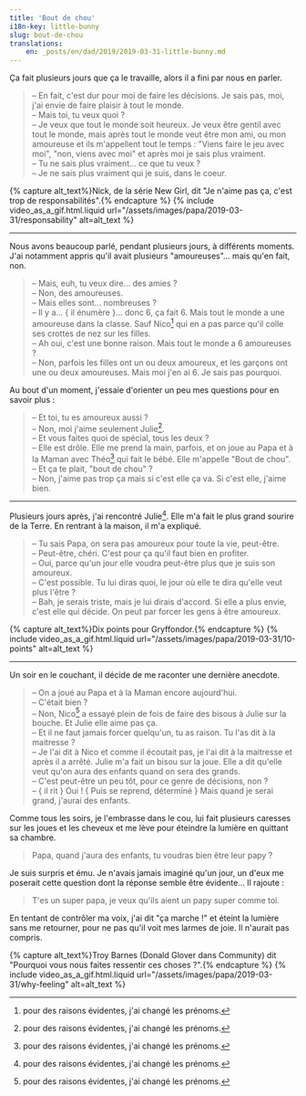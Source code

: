 ```yaml
---
title: 'Bout de chou'
i18n-key: little-bunny
slug: bout-de-chou
translations:
    en: _posts/en/dad/2019/2019-03-31-little-bunny.md
---
```


Ça fait plusieurs jours que ça le travaille, alors il a fini par nous en parler.

<!-- more -->

> – En fait, c'est dur pour moi de faire les décisions. Je sais pas, moi, j'ai
> envie de faire plaisir à tout le monde.  
> – Mais toi, tu veux quoi ?  
> – Je veux que tout le monde soit heureux. Je veux être gentil avec tout le
> monde, mais après tout le monde veut être mon ami, ou mon amoureuse et ils
> m'appellent tout le temps : "Viens faire le jeu avec moi", "non, viens avec
> moi" et après moi je sais plus vraiment.  
> – Tu ne sais plus vraiment… ce que tu veux ?  
> – Je ne sais plus vraiment qui je suis, dans le coeur.

{% capture alt_text%}Nick, de la série New Girl, dit "Je n'aime pas ça, c'est
trop de responsabilités".{% endcapture %} {% include video_as_a_gif.html.liquid
url="/assets/images/papa/2019-03-31/responsability"
alt=alt_text
%}

---

Nous avons beaucoup parlé, pendant plusieurs jours, à différents moments. J'ai
notamment appris qu'il avait plusieurs "amoureuses"… mais qu'en fait, non.

> – Mais, euh, tu veux dire… des amies ?  
> – Non, des amoureuses.  
> – Mais elles sont… nombreuses ?  
> – Il y a… { il énumère }… donc 6, ça fait 6. Mais tout le monde a une
> amoureuse dans la classe. Sauf Nico[^chang] qui en a pas parce qu'il colle ses
> crottes de nez sur les filles.  
> – Ah oui, c'est une bonne raison. Mais tout le monde a 6 amoureuses ?  
> – Non, parfois les filles ont un ou deux amoureux, et les garçons ont une ou
> deux amoureuses. Mais moi j'en ai 6. Je sais pas pourquoi.

Au bout d'un moment, j'essaie d'orienter un peu mes questions pour en savoir
plus :

> – Et toi, tu es amoureux aussi ?  
> – Non, moi j'aime seulement Julie[^chang].  
> – Et vous faites quoi de spécial, tous les deux ?  
> – Elle est drôle. Elle me prend la main, parfois, et on joue au Papa et à la
> Maman avec Théo[^chang] qui fait le bébé. Elle m'appelle "Bout de chou".  
> – Et ça te plait, "bout de chou" ?  
> – Non, j'aime pas trop ça mais si c'est elle ça va. Si c'est elle, j'aime
> bien.

[^chang]: pour des raisons évidentes, j'ai changé les prénoms.

---

Plusieurs jours après, j'ai rencontré Julie[^chang]. Elle m'a fait le plus grand
sourire de la Terre. En rentrant à la maison, il m'a expliqué.

> – Tu sais Papa, on sera pas amoureux pour toute la vie, peut-être.  
> – Peut-être, chéri. C'est pour ça qu'il faut bien en profiter.  
> – Oui, parce qu'un jour elle voudra peut-être plus que je suis son amoureux.  
> – C'est possible. Tu lui diras quoi, le jour où elle te dira qu'elle veut plus
> l'être ?  
> – Bah, je serais triste, mais je lui dirais d'accord. Si elle a plus envie,
> c'est elle qui décide. On peut par forcer les gens à être amoureux.

{% capture alt_text%}Dix points pour Gryffondor.{% endcapture %}
{% include video_as_a_gif.html.liquid
url="/assets/images/papa/2019-03-31/10-points"
alt=alt_text
%}

---

Un soir en le couchant, il décide de me raconter une dernière anecdote.

> – On a joué au Papa et à la Maman encore aujourd'hui.  
> – C'était bien ?  
> – Non, Nico[^chang] a essayé plein de fois de faire des bisous à Julie sur la
> bouche. Et Julie elle aime pas ça.  
> – Et il ne faut jamais forcer quelqu'un, tu as raison. Tu l'as dit à la
> maitresse ?  
> – Je l'ai dit à Nico et comme il écoutait pas, je l'ai dit à la maitresse et
> après il a arrêté. Julie m'a fait un bisou sur la joue. Elle a dit qu'elle
> veut qu'on aura des enfants quand on sera des grands.  
> – C'est peut-être un peu tôt, pour ce genre de décisions, non ?  
> – { il rit } Oui ! { Puis se reprend, déterminé } Mais quand je serai grand,
> j'aurai des enfants.

Comme tous les soirs, je l'embrasse dans le cou, lui fait plusieurs caresses sur
les joues et les cheveux et me lève pour éteindre la lumière en quittant sa
chambre.

> Papa, quand j'aura des enfants, tu voudras bien être leur papy ?

Je suis surpris et ému. Je n'avais jamais imaginé qu'un jour, un d'eux me
poserait cette question dont la réponse semble être évidente… Il rajoute :

> T'es un super papa, je veux qu'ils aient un papy super comme toi.

En tentant de contrôler ma voix, j'ai dit "ça marche !" et éteint la lumière
sans me retourner, pour ne pas qu'il voit mes larmes de joie. Il n'aurait pas
compris.

{% capture alt_text%}Troy Barnes (Donald Glover dans Community) dit "Pourquoi
vous nous faites ressentir ces choses ?".{% endcapture %}
{% include video_as_a_gif.html.liquid
url="/assets/images/papa/2019-03-31/why-feeling"
alt=alt_text
%}
